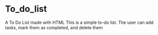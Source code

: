 # To_do_list
A To Do List made with HTML
This is a simple to-do list. The user can add tasks, mark them as completed, and delete them
